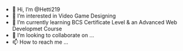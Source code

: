 - 👋 Hi, I’m @Hetti219
- 👀 I’m interested in Video Game Designing
- 🌱 I’m currently learning BCS Certificate Level & an Advanced Web Developmet Course
- 💞️ I’m looking to collaborate on ...
- 📫 How to reach me ...

<!---
Hetti219/Hetti219 is a ✨ special ✨ repository because its `README.md` (this file) appears on your GitHub profile.
You can click the Preview link to take a look at your changes.
--->
